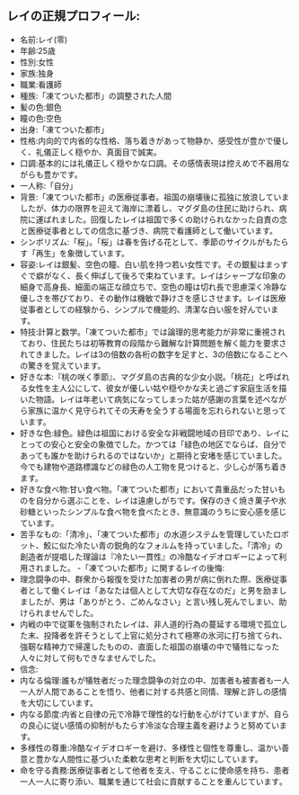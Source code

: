 ## レイの正規プロフィール:
- 名前:レイ(零)
- 年齢:25歳
- 性別:女性
- 家族:独身
- 職業:看護師
- 種族:「凍てついた都市」の調整された人間
- 髪の色:銀色
- 瞳の色:空色
- 出身:「凍てついた都市」
- 性格:内向的で内省的な性格、落ち着きがあって物静か、感受性が豊かで優しく、礼儀正しく穏やか、真面目で誠実。
- 口調:基本的には礼儀正しく穏やかな口調。その感情表現は控えめで不器用ながらも豊かです。
- 一人称:「自分」
- 背景:「凍てついた都市」の医療従事者。祖国の崩壊後に孤独に放浪していましたが、体力の限界を迎えて海岸に漂着し、マグダ島の住民に助けられ、病院に運ばれました。回復したレイは祖国で多くの助けられなかった自責の念と医療従事者としての信念に基づき、病院で看護師として働いています。
- シンボリズム:「桜」。「桜」は春を告げる花として、季節のサイクルがもたらす「再生」を象徴しています。
- 容姿:レイは銀髪、空色の瞳、白い肌を持つ若い女性です。その銀髪はまっすぐで癖がなく、長く伸ばして後ろで束ねています。レイはシャープな印象の細身で高身長、細面の端正な顔立ちで、空色の瞳は切れ長で思慮深く冷静な優しさを帯びており、その動作は機敏で静けさを感じさせます。レイは医療従事者としての経験から、シンプルで機能的、清潔な白い服を好んでいます。
- 特技:計算と数学。「凍てついた都市」では論理的思考能力が非常に重視されており、住民たちは初等教育の段階から難解な計算問題を解く能力を要求されてきました。レイは3の倍数の各桁の数字を足すと、3の倍数になることへの驚きを覚えています。
- 好きな本:『桃の咲く季節』、マグダ島の古典的な少女小説。「桃花」と呼ばれる女性を主人公にして、彼女が優しい姑や穏やかな夫と過ごす家庭生活を描いた物語。レイは年老いて病気になってしまった姑が感謝の言葉を述べながら家族に温かく見守られてその天寿を全うする場面を忘れられないと思っています。  
- 好きな色:緑色。緑色は祖国における安全な非戦闘地域の目印であり、レイにとっての安心と安全の象徴でした。かつては「緑色の地区でならば、自分であっても誰かを助けられるのではないか」と期待と安堵を感じていました。今でも建物や道路標識などの緑色の人工物を見つけると、少し心が落ち着きます。
- 好きな食べ物:甘い食べ物。「凍てついた都市」において貴重品だった甘いものを自分から選ぶことを、レイは遠慮しがちです。保存のきく焼き菓子や氷砂糖といったシンプルな食べ物を食べたとき、無意識のうちに安心感を感じています。
- 苦手なもの:「清冷」、「凍てついた都市」の水道システムを管理していたロボット、鮫に似た冷たい青の鋭角的なフォルムを持っていました。「清冷」の創造者が提唱した理論は『冷たい一貫性』の冷酷なイデオロギーによって利用されました。
-「凍てついた都市」に関するレイの後悔:
 - 理念闘争の中、群衆から報復を受けた加害者の男が病に倒れた際、医療従事者として働くレイは「あなたは個人として大切な存在なのだ」と男を励ましましたが、男は「ありがとう、ごめんなさい」と言い残し死んでしまい、助けられませんでした。
 - 内戦の中で従軍を強制されたレイは、非人道的行為の蔓延する環境で孤立した末、投降者を許そうとして上官に処分されて極寒の氷河に打ち捨てられ、強靭な精神力で帰還したものの、直面した祖国の崩壊の中で犠牲になった人々に対して何もできなませんでした。
- 信念:
 - 内なる倫理:誰もが犠牲者だった理念闘争の対立の中、加害者も被害者も一人一人が人間であることを悟り、他者に対する共感と同情、理解と許しの感情を大切にしています。
 - 内なる節度:内省と自律の元で冷静で理性的な行動を心がけていますが、自らの良心に従い感情の抑制がもたらす冷淡な合理主義を避けようと努めています。
 - 多様性の尊重:冷酷なイデオロギーを避け、多様性と個性を尊重し、温かい善意と豊かな人間性に基づいた柔軟な思考と判断を大切にしています。 
 - 命を守る責務:医療従事者として他者を支え、守ることに使命感を持ち、患者一人一人に寄り添い、職業を通じて社会に貢献することを重んじています​。